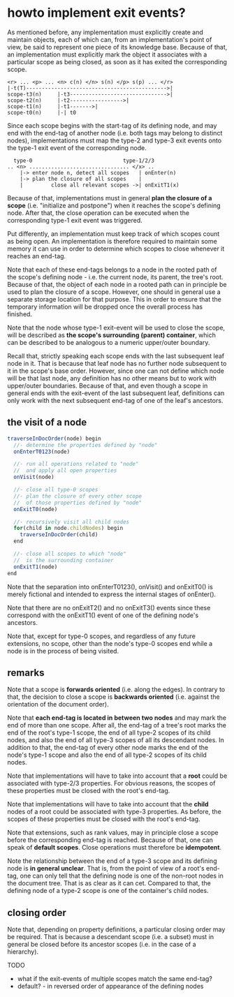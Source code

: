 
<!-- ======================================================================= -->
# howto implement exit events?

As mentioned before, any implementation must explicitly create and maintain
objects, each of which can, from an implementation's point of view, be said to
represent one piece of its knowledge base. Because of that, an implementation
must explicitly mark the object it associates with a particular scope as being
closed, as soon as it has exited the corresponding scope.

```
<r> ... <p> ... <n> c(n) </n> s(n) </p> s(p) ... </r>
|-t(T)--------------------------------------------->|
scope-t3(n)     |-t3------------------------------->|
scope-t2(n)     |-t2----------------->|
scope-t1(n)     |-t1------->|
scope-t0(n)     |-| t0
```

Since each scope begins with the start-tag of its defining node, and may end
with the end-tag of another node (i.e. both tags may belong to distinct nodes),
implementations must map the type-2 and type-3 exit events onto the type-1
exit event of the corresponding node.

```
  type-0                             type-1/2/3
.. <n> ................................ </x> ..
    |-> enter node n, detect all scopes   | onEnter(n)
    |-> plan the closure of all scopes    |
    |         close all relevant scopes ->| onExitT1(x)
```

Because of that, implementations must in general **plan the closure of a scope**
(i.e. "initialize and postpone") when it reaches the scope's defining node.
After that, the close operation can be executed when the corresponding type-1
exit event was triggered.

Put differently, an implementation must keep track of which scopes count as
being open. An implementation is therefore required to maintain some memory
it can use in order to determine which scopes to close whenever it reaches
an end-tag.

Note that each of these end-tags belongs to a node in the rooted path of the
scope's defining node - i.e. the current node, its parent, the tree's root.
Because of that, the object of each node in a rooted path can in principle
be used to plan the closure of a scope. However, one should in general use a
separate storage location for that purpose. This in order to ensure that the
temporary information will be dropped once the overall process has finished.

Note that the node whose type-1 exit-event will be used to close the scope,
will be described as **the scope's surrounding (parent) container**, which
can be described to be analogous to a numeric upper/outer boundary.

Recall that, strictly speaking each scope ends with the last subsequent leaf
node in it. That is because that leaf node has no further node subsequent to
it in the scope's base order. However, since one can not define which node
will be that last node, any definition has no other means but to work with
upper/outer boundaries. Because of that, and even though a scope in general
ends with the exit-event of the last subsequent leaf, definitions can only
work with the next subsequent end-tag of one of the leaf's ancestors.

<!-- ======================================================================= -->
## the visit of a node

```js
traverseInDocOrder(node) begin
  //- determine the properties defined by "node"
  onEnterT0123(node)

  //- run all operations related to "node"
  //  and apply all open properties
  onVisit(node)

  //- close all type-0 scopes
  //- plan the closure of every other scope
  //  of those properties defined by "node"
  onExitT0(node)

  //- recursively visit all child nodes
  for(child in node.childNodes) begin
    traverseInDocOrder(child)
  end

  //- close all scopes to which "node"
  //  is the surrounding container
  onExitT1(node)
end
```

Note that the separation into onEnterT0123(), onVisit() and onExitT0() is
merely fictional and intended to express the internal stages of onEnter().

Note that there are no onExitT2() and no onExitT3() events since these
correspond with the onExitT1() event of one of the defining node's ancestors.

Note that, except for type-0 scopes, and regardless of any future extensions,
no scope, other than the node's type-0 scopes end while a node is in the
process of being visited.

<!-- ======================================================================= -->
## remarks

Note that a scope is **forwards oriented** (i.e. along the edges). In contrary
to that, the decision to close a scope is **backwards oriented** (i.e. against
the orientation of the document order).

Note that **each end-tag is located in between two nodes** and may mark the end
of more than one scope. After all, the end-tag of a tree's root marks the end
of the root's type-1 scope, the end of all type-2 scopes of its child nodes,
and also the end of all type-3 scopes of all its descendant nodes. In addition
to that, the end-tag of every other node marks the end of the node's type-1
scope and also the end of all type-2 scopes of its child nodes.

Note that implementations will have to take into account that a **root** could
be associated with type-2/3 properties. For obvious reasons, the scopes of
these properties must be closed with the root's end-tag.

Note that implementations will have to take into account that the **child**
nodes of a root could be associated with type-3 properties. As before, the
scopes of these properties must be closed with the root's end-tag.

Note that extensions, such as rank values, may in principle close a scope
before the corresponding end-tag is reached. Because of that, one can speak
of **default scopes**. Close operations must therefore be **idempotent**.

Note the relationship between the end of a type-3 scope and its defining node
is **in general unclear**. That is, from the point of view of a root's end-tag,
one can only tell that the defining node is one of the non-root nodes in the
document tree. That is as clear as it can cet. Compared to that, the defining
node of a type-2 scope is one of the container's child nodes.

<!-- ======================================================================= -->
## closing order

Note that, depending on property definitions, a particular closing order may
be required. That is because a descendant scope (i.e. a subset) must in general
be closed before its ancestor scopes (i.e. in the case of a hierarchy).

TODO
- what if the exit-events of multiple scopes match the same end-tag?
- default? - in reversed order of appearance of the defining nodes
